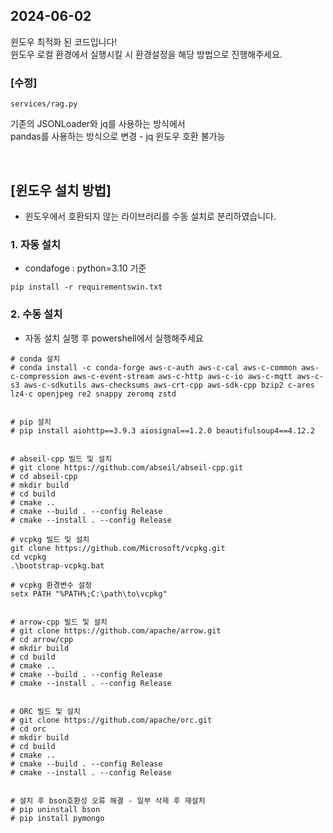 ## 2024-06-02

윈도우 최적화 된 코드입니다!   
윈도우 로컬 환경에서 실행시킬 시 환경설정을 해당 방법으로 진행해주세요. 

### [수정]

```
services/rag.py
```

기존의 JSONLoader와 jq를 사용하는 방식에서   
pandas를 사용하는 방식으로 변경 - jq 윈도우 호환 불가능

<br/>


## [윈도우 설치 방법]
- 윈도우에서 호환되지 않는 라이브러리를 수동 설치로 분리하였습니다. 

### 1. 자동 설치
- condafoge : python=3.10 기준
```
pip install -r requirementswin.txt
```


### 2. 수동 설치
- 자동 설치 실행 후 powershell에서 실행해주세요

```
# conda 설치
# conda install -c conda-forge aws-c-auth aws-c-cal aws-c-common aws-c-compression aws-c-event-stream aws-c-http aws-c-io aws-c-mqtt aws-c-s3 aws-c-sdkutils aws-checksums aws-crt-cpp aws-sdk-cpp bzip2 c-ares lz4-c openjpeg re2 snappy zeromq zstd


# pip 설치
# pip install aiohttp==3.9.3 aiosignal==1.2.0 beautifulsoup4==4.12.2


# abseil-cpp 빌드 및 설치
# git clone https://github.com/abseil/abseil-cpp.git
# cd abseil-cpp
# mkdir build
# cd build
# cmake ..
# cmake --build . --config Release
# cmake --install . --config Release

# vcpkg 빌드 및 설치
git clone https://github.com/Microsoft/vcpkg.git
cd vcpkg
.\bootstrap-vcpkg.bat

# vcpkg 환경변수 설정
setx PATH "%PATH%;C:\path\to\vcpkg"


# arrow-cpp 빌드 및 설치
# git clone https://github.com/apache/arrow.git
# cd arrow/cpp
# mkdir build
# cd build
# cmake ..
# cmake --build . --config Release
# cmake --install . --config Release


# ORC 빌드 및 설치
# git clone https://github.com/apache/orc.git
# cd orc
# mkdir build
# cd build
# cmake ..
# cmake --build . --config Release
# cmake --install . --config Release


# 설치 후 bson호환성 오류 해결 - 일부 삭제 후 재설치
# pip uninstall bson
# pip install pymongo

```
